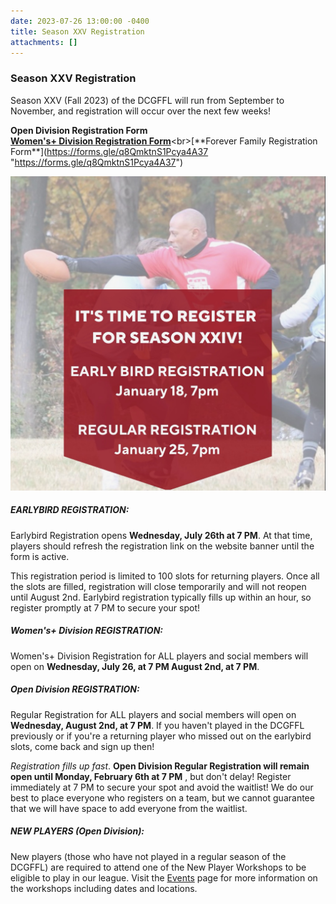 ```yaml
---
date: 2023-07-26 13:00:00 -0400
title: Season XXV Registration
attachments: []
---
```

### Season XXV Registration

Season XXV (Fall 2023) of the DCGFFL will run from September to November, and registration will occur over the next few weeks!

**Open Division Registration Form**<br>[**Women's+ Division Registration Form**](https://forms.gle/tuSJY512jv4bRHzg8 "https://forms.gle/tuSJY512jv4bRHzg8")<br>[**Forever Family Registration Form**](https://forms.gle/q8QmktnS1Pcya4A37 "https://forms.gle/q8QmktnS1Pcya4A37")

![](/img/image-1-14-23-at-6-17-pm.jpeg)

##### EARLYBIRD REGISTRATION:

Earlybird Registration opens **Wednesday, July 26th at 7 PM**. At that time, players should refresh the registration link on the website banner until the form is active.

This registration period is limited to 100 slots for returning players. Once all the slots are filled, registration will close temporarily and will not reopen until August 2nd. Earlybird registration typically fills up within an hour, so register promptly at 7 PM to secure your spot!

##### Women's+ Division REGISTRATION:

Women's+ Division Registration for ALL players and social members will open on **Wednesday, July 26, at 7 PM August 2nd, at 7 PM**.&nbsp;

##### Open Division REGISTRATION:

Regular Registration for ALL players and social members will open on **Wednesday, August 2nd, at 7 PM**. If you haven't played in the DCGFFL previously or if you're a returning player who missed out on the earlybird slots, come back and sign up then!

*Registration fills up fast*. **Open Division Regular Registration will remain open until Monday, February 6th at 7 PM** , but don't delay! Register immediately at 7 PM to secure your spot and avoid the waitlist! We do our best to place everyone who registers on a team, but we cannot guarantee that we will have space to add everyone from the waitlist.

##### NEW PLAYERS (Open Division):

New players (those who have not played in a regular season of the DCGFFL) are required to attend one of the New Player Workshops to be eligible to play in our league. Visit the [Events](https://dcgffl.org/events/) page for more information on the workshops including dates and locations.